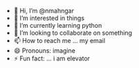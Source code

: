 - 👋 Hi, I’m @nmahngar
- 👀 I’m interested in things
- 🌱 I’m currently learning python
- 💞️ I’m looking to collaborate on something
- 📫 How to reach me ... my email
- 😄 Pronouns: imagine
- ⚡ Fun fact: ... i am elevator

<!---
nmahngar/nmahngar is a ✨ special ✨ repository because its `README.md` (this file) appears on your GitHub profile.
You can click the Preview link to take a look at your changes.
--->
